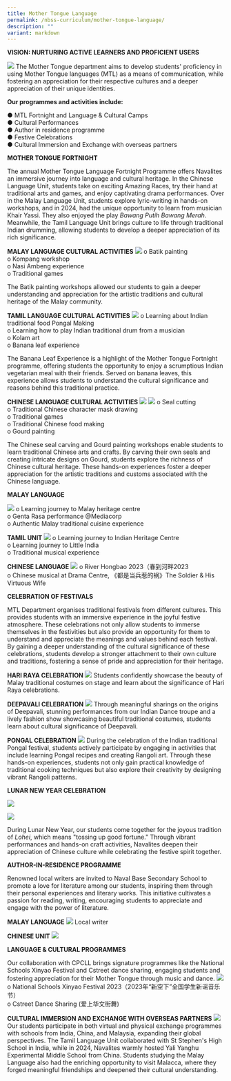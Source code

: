 ```yaml
---
title: Mother Tongue Language
permalink: /nbss-curriculum/mother-tongue-language/
description: ""
variant: markdown
---
```

<p><strong>VISION: NURTURING ACTIVE LEARNERS AND PROFICIENT USERS</strong></p>

![](/images/022__1_.jpg)
The Mother Tongue department aims to develop students' proficiency in using Mother Tongue languages (MTL) as a means of communication, while fostering an appreciation for their respective cultures and a deeper appreciation of their unique identities.

**Our programmes and activities include:**

●	MTL Fortnight and Language &amp; Cultural Camps<br>
●	Cultural Performances <br>
●	Author in residence programme <br>
●	Festive Celebrations<br>
●	Cultural Immersion and Exchange with overseas partners


**MOTHER TONGUE FORTNIGHT**

The annual Mother Tongue Language Fortnight Programme offers Navalites an immersive journey into language and cultural heritage. In the Chinese Language Unit, students take on exciting Amazing Races, try their hand at traditional arts and games, and enjoy captivating drama performances. Over in the Malay Language Unit, students explore lyric-writing in hands-on workshops, and in 2024, had the unique opportunity to learn from musician Khair Yassi. They also enjoyed the play _Bawang Putih Bawang Merah_. Meanwhile, the Tamil Language Unit brings culture to life through traditional Indian drumming, allowing students to develop a deeper appreciation of its rich significance.


**MALAY LANGUAGE CULTURAL ACTIVITIES**
![](/images/Cl/picture2.jpg)
o	Batik painting<br>
o	Kompang workshop<br>
o	Nasi Ambeng experience<br>
o	Traditional games

The Batik painting workshops allowed our students to gain a deeper understanding and appreciation for the artistic traditions and cultural heritage of the Malay community.

**TAMIL LANGUAGE CULTURAL ACTIVITIES**
![](/images/Cl/picture3.jpg)
o	Learning about Indian traditional food Pongal Making<br>
o	Learning how to play Indian traditional drum from a musician<br>
o	Kolam art<br>
o	Banana leaf experience

The Banana Leaf Experience is a highlight of the Mother Tongue Fortnight programme, offering students the opportunity to enjoy a scrumptious Indian vegetarian meal with their friends. Served on banana leaves, this experience allows students to understand the cultural significance and reasons behind this traditional practice.

**CHINESE LANGUAGE CULTURAL ACTIVITIES**
![](/images/Cl/picture4.jpg)
![](/images/Cl/picture5.jpg)
o	Seal cutting<br>
o	Traditional Chinese character mask drawing<br>
o	Traditional games<br>
o	Traditional Chinese food making<br>
o	Gourd painting

The Chinese seal carving and Gourd painting workshops enable students to learn traditional Chinese arts and crafts. By carving their own seals and creating intricate designs on Gourd, students explore the richness of Chinese cultural heritage. These hands-on experiences foster a deeper appreciation for the artistic traditions and customs associated with the Chinese language.


**MALAY LANGUAGE**

![](/images/Cl/picture6.jpg)
o	Learning journey to Malay heritage centre<br>
o	Genta Rasa performance @Mediacorp<br>
o	Authentic Malay traditional cuisine experience 

**TAMIL UNIT**
![](/images/Cl/picture7.jpg)
o	Learning journey to Indian Heritage Centre <br>
o	Learning journey to Little India <br>
o	Traditional musical experience 

**CHINESE LANGUAGE**
![](/images/Cl/picture8.jpg)
o	River Hongbao 2023（春到河畔2023<br>
o	Chinese musical at Drama Centre, 《都是当兵惹的祸》The Soldier &amp; His Virtuous Wife

**CELEBRATION OF FESTIVALS**

MTL Department organises traditional festivals from different cultures. This provides students with an immersive experience in the joyful festive atmosphere. These celebrations not only allow students to immerse themselves in the festivities but also provide an opportunity for them to understand and appreciate the meanings and values behind each festival. By gaining a deeper understanding of the cultural significance of these celebrations, students develop a stronger attachment to their own culture and traditions, fostering a sense of pride and appreciation for their heritage.

**HARI RAYA CELEBRATION**
![](/images/Cl/picture9.jpg)
Students confidently showcase the beauty of Malay traditional costumes on stage and learn about the significance of Hari Raya celebrations.

**DEEPAVALI CELEBRATION**
![](/images/deepavali1.jpg)
Through meaningful sharings on the origins of Deepavali, stunning performances from our Indian Dance troupe and a lively fashion show showcasing beautiful traditional costumes, students learn about cultural significance of Deepavali.

**PONGAL CELEBRATION**
![](/images/Cl/picture10.jpg)
During the celebration of the Indian traditional Pongal festival, students actively participate by engaging in activities that include learning Pongal recipes and creating Rangoli art. Through these hands-on experiences, students not only gain practical knowledge of traditional cooking techniques but also explore their creativity by designing vibrant Rangoli patterns. 

**LUNAR NEW YEAR CELEBRATION**

![](/images/DSC05054_Pano__1_.jpg)

![](/images/MTL_LNY.jpg)

During Lunar New Year, our students come together for the joyous tradition of _Lohei_, which means "tossing up good fortune." Through vibrant performances and hands-on craft activities, Navalites deepen their appreciation of Chinese culture while celebrating the festive spirit together.


**AUTHOR-IN-RESIDENCE PROGRAMME** 

Renowned local writers are invited to Naval Base Secondary  School to promote a love for literature among our students, inspiring them through their personal experiences and literary works. This initiative cultivates a passion for reading, writing, encouraging students to appreciate and engage with the power of literature.

**MALAY LANGUAGE**
![](/images/Cl/picture12.jpg)
Local writer

**CHINESE UNIT**
![](/images/Cl/picture13.jpg)

**LANGUAGE &amp; CULTURAL PROGRAMMES**

Our collaboration with CPCLL brings signature programmes like the National Schools Xinyao Festival and Cstreet dance sharing, engaging students and fostering appreciation for their Mother Tongue through music and dance.
![](/images/Cl/picture14.jpg)
o	National Schools Xinyao Festival 2023（2023年“新空下”全国学生新谣音乐节）<br>
o	Cstreet Dance Sharing (爱上华文街舞)

**CULTURAL IMMERSION AND EXCHANGE WITH OVERSEAS PARTNERS**
![](/images/MTL_Overseas_1.jpg)
Our students participate in both virtual and physical exchange programmes with schools from India, China, and Malaysia, expanding their global perspectives. The Tamil Language Unit collaborated with St Stephen's High School in India, while in 2024, Navalites warmly hosted Yali Yanghu Experimental Middle School from China. Students studying the Malay Language also had the enriching opportunity to visit Malacca, where they forged meaningful friendships and deepened their cultural understanding.